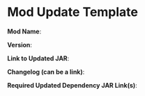 # Mod Update Template

**Mod Name**:

**Version**:

**Link to Updated JAR**:

**Changelog (can be a link)**:

**Required Updated Dependency JAR Link(s)**:

